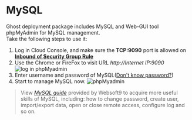 # MySQL

Ghost deployment package includes MySQL and Web-GUI tool phpMyAdmin for MySQL management.  
Take the following steps to use it:

1. Log in Cloud Console, and make sure the **TCP:9090** port is allowed on **[Inbound of Security Group Rule](https://support.websoft9.com/docs/faq/tech-instance.html)**
2. Use the Chrome or FireFox to visit URL *http://Internet IP:9090*
  ![log in phpMyadmin](https://libs.websoft9.com/Websoft9/DocsPicture/en/mysql/mysql-login-websoft9.png)
3. Enter username and password of MySQL([Don't know password?](/stack-accounts.md))
4. Start to manage MySQL now.
  ![phpMyadmin](https://libs.websoft9.com/Websoft9/DocsPicture/en/phpmyadmin/phpmyadmin-createdb-websoft9.png)

> View *[MySQL guide](https://support.websoft9.com/docs/mysql/admin-phpmyadmin.html)* provided by Websoft9 to acquire more useful skills of MySQL, including: how to change password, create user, import/export data, open or close remote access, configure log and so on.